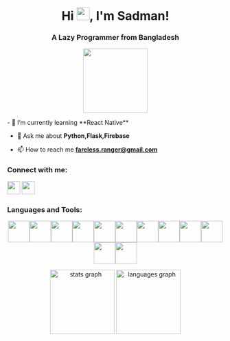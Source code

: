 <h1 align="center">Hi <img src="https://i.giphy.com/media/LOnt6uqjD9OexmQJRB/200w.webp" width="30">, I'm Sadman!</h1>
<h3 align="center">A Lazy Programmer from Bangladesh </h3>
<p align="center">
<img src="https://i.giphy.com/media/J4yDZkszyi6gRTiPeh/200w.webp" width="150">
</p>
- 🌱 I’m currently learning **React Native**

- 💬 Ask me about **Python,Flask,Firebase**

- 📫 How to reach me **fareless.ranger@gmail.com**


<h3 align="left">Connect with me:</h3>
<p align="left">
<a href="https://twitter.com/sakibmahee" target="blank"><img src="https://i.giphy.com/media/H508mck9ufO9q6z76O/200w.webp" width="30"></a>
<a href="https://fb.com/https://www.facebook.com/sadman26e" target="blank"><img src="https://i.giphy.com/media/pejyg6fy1JpoQuLQQp/200w.webp" width="30"></a>
</p>

<h3 align="left">Languages and Tools:</h3>
<p align="center">
<img src="https://media3.giphy.com/media/ln7z2eWriiQAllfVcn/200w.webp" width="50"><img src="https://i.giphy.com/media/LMt9638dO8dftAjtco/200.webp" width="50"><img src="https://i.giphy.com/media/eNAsjO55tPbgaor7ma/200w.webp" width="50"><img src="https://i.giphy.com/media/KzJkzjggfGN5Py6nkT/200.webp" width="50"><img src="https://i.giphy.com/media/IdyAQJVN2kVPNUrojM/200.webp" width="50"><img src="https://i.giphy.com/media/Ri2TUcKlaOcaDBxFpY/200.webp" width="50"><img src="https://i.giphy.com/media/XAxylRMCdpbEWUAvr8/200.webp" width="50"><img src="https://i.giphy.com/media/fsEaZldNC8A1PJ3mwp/200.webp" width="50"><img src="https://i.giphy.com/media/jnDKffgCfGYOp6cMTK/200.webp" width="50"><img src="https://i.giphy.com/media/Sr8xDpMwVKOHUWDVRD/200.webp" width="50"><img src="https://i.giphy.com/media/UQJlZ2OcaCA2RLfGiZ/200.webp" width="50"><img src="https://i.giphy.com/media/kdFc8fubgS31b8DsVu/200.webp" width="50">
</p>

<div align="center">
  <img src="https://github-readme-stats.vercel.app/api?hide_title=false&hide_rank=false&show_icons=true&include_all_commits=true&count_private=true&disable_animations=false&theme=chartreuse-dark&locale=en&hide_border=true&username=Sadman26" height="150" alt="stats graph"  />
  <img src="https://github-readme-stats.vercel.app/api/top-langs?locale=en&hide_title=false&layout=compact&card_width=320&langs_count=6&theme=chartreuse-dark&hide_border=true&username=Sadman26" height="150" alt="languages graph"  />
</div>
